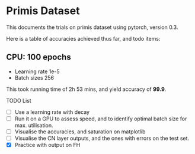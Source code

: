 # Primis Dataset

This documents the trials on primis dataset using pytorch, version 0.3.

Here is a table of accuracies achieved thus far, and todo items:

## CPU: 100 epochs

- Learning rate 1e-5
- Batch sizes 256

This took running time of 2h 53 mins, and yield accuracy of **99.9**.

TODO List

- [ ] Use a learning rate with decay
- [ ] Run it on a GPU to assess speed, and to identify optimal batch size for
  max. utilisation.
- [ ] Visualise the accuracies, and saturation on matplotlib
- [ ] Visualise the CN layer outputs, and the ones with errors on the test set.
- [X] Practice with output on FH
